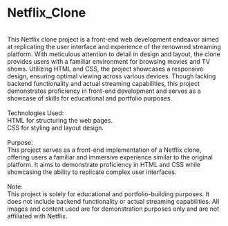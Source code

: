 # Netflix_Clone
<br>
This Netflix clone project is a front-end web development endeavor aimed at replicating the user interface and experience of the renowned streaming platform. With meticulous attention to detail in design and layout, the clone provides users with a familiar environment for browsing movies and TV shows. Utilizing HTML and CSS, the project showcases a responsive design, ensuring optimal viewing across various devices. Though lacking backend functionality and actual streaming capabilities, this project demonstrates proficiency in front-end development and serves as a showcase of skills for educational and portfolio purposes.
<br>
<br>
Technologies Used:
<br>
HTML for structuring the web pages.
<br>
CSS for styling and layout design.
<br>
<br>
Purpose:
<br>
This project serves as a front-end implementation of a Netflix clone, offering users a familiar and immersive experience similar to the original platform. It aims to demonstrate proficiency in HTML and CSS while showcasing the ability to replicate complex user interfaces.
<br>
<br>
Note:
<br>
This project is solely for educational and portfolio-building purposes. It does not include backend functionality or actual streaming capabilities. All images and content used are for demonstration purposes only and are not affiliated with Netflix.
